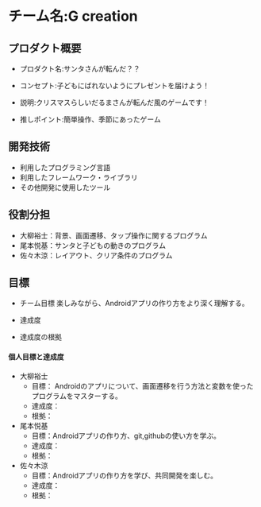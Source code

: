 # チーム名:G creation

## プロダクト概要
- プロダクト名:サンタさんが転んだ？？

- コンセプト:子どもにばれないようにプレゼントを届けよう！

- 説明:クリスマスらしいだるまさんが転んだ風のゲームです！

- 推しポイント:簡単操作、季節にあったゲーム

## 開発技術
- 利用したプログラミング言語
- 利用したフレームワーク・ライブラリ
- その他開発に使用したツール

## 役割分担
- 大柳裕士：背景、画面遷移、タップ操作に関するプログラム
- 尾本悦基：サンタと子どもの動きのプログラム
- 佐々木涼：レイアウト、クリア条件のプログラム

## 目標
- チーム目標
楽しみながら、Androidアプリの作り方をより深く理解する。
- 達成度

- 達成度の根拠


#### 個人目標と達成度  
- 大柳裕士 
  - 目標：  Androidのアプリについて、画面遷移を行う方法と変数を使ったプログラムをマスターする。
  - 達成度：
  - 根拠：  
- 尾本悦基
  - 目標：Androidアプリの作り方、git,githubの使い方を学ぶ。
  - 達成度：
  - 根拠： 
- 佐々木涼
  - 目標：Androidアプリの作り方を学び、共同開発を楽しむ。  
  - 達成度：
  - 根拠： 









